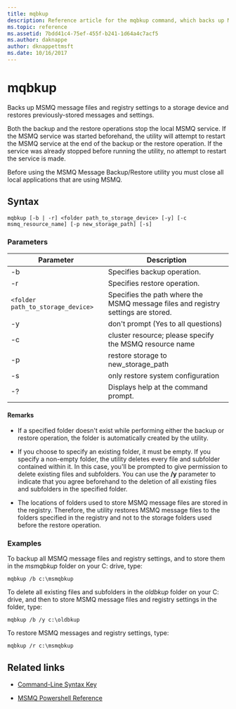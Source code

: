 ```yaml
---
title: mqbkup
description: Reference article for the mqbkup command, which backs up MSMQ message files and registry settings to a storage device and restores previously-stored messages and settings.
ms.topic: reference
ms.assetid: 7bdd41c4-75ef-455f-b241-1d64a4c7acf5
ms.author: daknappe
author: dknappettmsft
ms.date: 10/16/2017
---
```


# mqbkup



Backs up MSMQ message files and registry settings to a storage device and restores previously-stored messages and settings.

Both the backup and the restore operations stop the local MSMQ service. If the MSMQ service was started beforehand, the utility will attempt to restart the MSMQ service at the end of the backup or the restore operation. If the service was already stopped before running the utility, no attempt to restart the service is made.

Before using the MSMQ Message Backup/Restore utility you must close all local applications that are using MSMQ.

## Syntax

```
mqbkup [-b | -r] <folder path_to_storage_device> [-y] [-c msmq_resource_name] [-p new_storage_path] [-s]
```

### Parameters

| Parameter | Description |
| ------- | -------- |
| -b | Specifies backup operation. |
| -r | Specifies restore operation. |
| `<folder path_to_storage_device>` | Specifies the path where the MSMQ message files and registry settings are stored. |
| -y | don't prompt (Yes to all questions) |
| -c | cluster resource; please specify the MSMQ resource name |
| -p | restore storage to new_storage_path |
| -s | only restore system configuration |
| -? | Displays help at the command prompt. |

#### Remarks

- If a specified folder doesn't exist while performing either the backup or restore operation, the folder is automatically created by the utility.

- If you choose to specify an existing folder, it must be empty. If you specify a non-empty folder, the utility deletes every file and subfolder contained within it. In this case, you'll be prompted to give permission to delete existing files and subfolders. You can use the **/y** parameter to indicate that you agree beforehand to the deletion of all existing files and subfolders in the specified folder.

- The locations of folders used to store MSMQ message files are stored in the registry. Therefore, the utility restores MSMQ message files to the folders specified in the registry and not to the storage folders used before the restore operation.

### Examples

To backup all MSMQ message files and registry settings, and to store them in the *msmqbkup* folder on your C: drive, type:

```
mqbkup /b c:\msmqbkup
```

To delete all existing files and subfolders in the *oldbkup* folder on your C: drive, and then to store MSMQ message files and registry settings in the folder, type:

```
mqbkup /b /y c:\oldbkup
```

To restore MSMQ messages and registry settings, type:

```
mqbkup /r c:\msmqbkup
```

## Related links

- [Command-Line Syntax Key](command-line-syntax-key.md)

- [MSMQ Powershell Reference](/powershell/module/msmq/)
